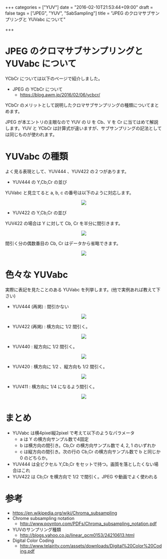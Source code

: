 +++
categories = ["YUV"]
date = "2016-02-10T21:53:44+09:00"
draft = false
tags = ["JPEG", "YUV", "SabSampling"]
title = "JPEG のクロマサブサンプリングと YUVabc について"

+++

# JPEG のクロマサブサンプリングと YUVabc について

YCbCr については以下のページで紹介しました。

 * JPEG の YCbCr について
   * https://blog.awm.jp/2016/02/06/ycbcr/

YCbCr のメリットとして説明したクロマサブサンプリングの種類についてまとめます。

JPEG が本エントリの主眼なので YUV の U を Cb、V を Cr に当てはめて解説します。YUV と YCbCr は計算式が違いますが、サブサンプリングの記法としては同じものが使われます。

# YUVabc の種類

よく見る表現として、YUV444 、YUV422 の２つがあります。

 * YUV444 の Y,Cb,Cr の並び

YUVabc と見立てると a, b, c の番号は以下のように対応します。

<center> <img src="../yuv444.png" /> </center>

 * YUV422 の Y,Cb,Cr の並び

YUV422 の場合は Y に対して Cb, Cr を半分に間引きます。

<center> <img src="../yuv422-onaji.png" /> </center>

間引く分の偶数番目の Cb, Cr はデータから省略できます。

<center> <img src="../yuv422.png" /> </center>

# 色々な YUVabc 

実際に表記を見たことのある YUVabc を列挙します。(他で実例あれば教えて下さい)

 * YUV444 (再掲) : 間引かない

<center> <img src="../yuv444.png" /> </center>

 * YUV422 (再掲) : 横方向に 1/2 間引く。

<center> <img src="../yuv422.png" /> </center>

 * YUV440 : 縦方向に 1/2 間引く。

<center> <img src="../yuv440.png" /> </center>

 * YUV420 : 横方向に 1/2 、縦方向も 1/2 間引く。

<center> <img src="../yuv420.png" /> </center>

 * YUV411 : 横方向に 1/4 になるよう間引く。

<center> <img src="../yuv411.png" /> </center>

# まとめ

 * YUVabc は横4pixel縦2pixel で考えて以下のようなパラメータ
   * a は Y の横方向サンプル数で4固定
   * b は横方向の間引き。Cb,Cr の横方向サンプル数で 4, 2, 1 のいずれか
   * c は縦方向の間引き。次の行の Cb,Cr の横方向サンプル数で b と同じか 0 のどちらか。
 * YUV444 は全ピクセル Y,Cb,Cr をセットで持つ。画質を落としたくない場合はこれ
 * YUV422 は Cb,Cr を横方向で 1/2 で間引く。JPEG や動画でよく使われる

# 参考

 * https://en.wikipedia.org/wiki/Chroma_subsampling
 * Chrome subsampling notation
   * http://www.poynton.com/PDFs/Chroma_subsampling_notation.pdf
 * YUVのサンプリング種類
   * http://blogs.yahoo.co.jp/linear_pcm0153/24210613.html
 * Digital Color Coding
   * http://www.telairity.com/assets/downloads/Digital%20Color%20Coding.pdf

